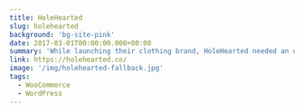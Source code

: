```yaml
---
title: HoleHearted
slug: holehearted
background: 'bg-site-pink'
date: 2017-03-01T00:00:00.000+00:00
summary: 'While launching their clothing brand, HoleHearted needed an online store that could show off their personality and help them process all their orders with ease. The site was built and designed by myself on WordPress & WooCommerce to provide the client with ease in the management of their site.'
link: https://holehearted.co/
image: '/img/holehearted-fallback.jpg'
tags:
  - WooCommerce
  - WordPress
---
```

